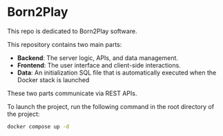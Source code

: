 # Born2Play

This repo is dedicated to Born2Play software. 

This repository contains two main parts:
- **Backend**: The server logic, APIs, and data management.
- **Frontend**: The user interface and client-side interactions.
- **Data**: An initialization SQL file that is automatically executed when the Docker stack is launched

These two parts communicate via REST APIs.

To launch the project, run the following command in the root directory of the project:

```bash
docker compose up -d

